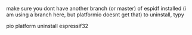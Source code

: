 make sure you dont have another branch (or master) of espidf installed (i am using a branch here, but platformio doesnt get that)
to uninstall, typy

pio platform uninstall espressif32